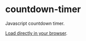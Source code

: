 countdown-timer
===============

Javascript countdown timer.

[Load directly in your browser](http://htmlpreview.github.com/?https://github.com/stewartjohnson/countdown-timer/blob/master/countdown.html).
